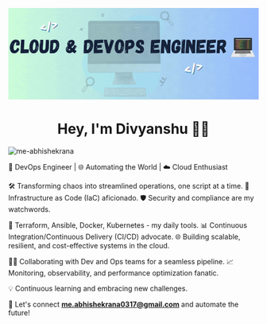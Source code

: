 <p align="center"> <img src="./images/baaner.gif" alt="me-abhishekrana" /> </p>

<h1 align="center">Hey, I'm Divyanshu 👨‍💻</h1>
<p align="left"> <img src="https://komarev.com/ghpvc/?username=me-abhishekrana&label=Profile%20views&color=0b64b7&style=flat" alt="me-abhishekrana" /> </p>

🚀 DevOps Engineer | 🌐 Automating the World | ☁️ Cloud Enthusiast

🛠️ Transforming chaos into streamlined operations, one script at a time.
🧰 Infrastructure as Code (IaC) aficionado.
🛡️ Security and compliance are my watchwords.

🔧 Terraform, Ansible, Docker, Kubernetes - my daily tools.
📊 Continuous Integration/Continuous Delivery (CI/CD) advocate.
🌐 Building scalable, resilient, and cost-effective systems in the cloud.

👷‍♀️ Collaborating with Dev and Ops teams for a seamless pipeline.
📈 Monitoring, observability, and performance optimization fanatic.

💡 Continuous learning and embracing new challenges.

📧 Let's connect **me.abhishekrana0317@gmail.com** and automate the future!
